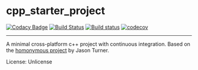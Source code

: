 # cpp_starter_project

[![Codacy Badge](https://api.codacy.com/project/badge/Grade/700a7eed3d8340acbbeb7a495c123a33)](https://app.codacy.com/app/hbatagelo/cpp_starter_project?utm_source=github.com&utm_medium=referral&utm_content=hbatagelo/cpp_starter_project&utm_campaign=Badge_Grade_Dashboard) [![Build Status](https://travis-ci.org/hbatagelo/cpp_starter_project.svg?branch=master)](https://travis-ci.org/hbatagelo/cpp_starter_project) [![Build status](https://ci.appveyor.com/api/projects/status/66fs8jswu3760qak?svg=true)](https://ci.appveyor.com/project/hbatagelo/cpp-starter-project) [![codecov](https://codecov.io/gh/hbatagelo/cpp_starter_project/branch/master/graph/badge.svg)](https://codecov.io/gh/hbatagelo/cpp_starter_project)

---------
A minimal cross-platform c++ project with continuous integration. Based on the [homonymous project](https://github.com/lefticus/cpp_starter_project) by Jason Turner.

License: Unlicense
